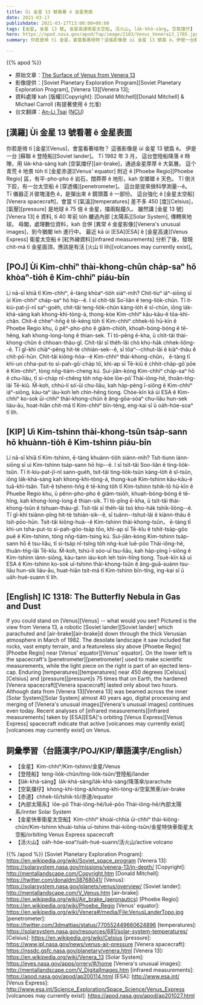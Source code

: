```yaml
---
title: Ùi 金星 13 號看著 ê 金星表面
date: 2021-03-17
publishdate: 2021-03-17T13:00:00+08:00
tags: [金星, 金星 13 號, 金星高速衛星太空船, 活火山, la̍k-khá-sàng, 空氣擋仔]
hero: https://apod.nasa.gov/apod/fap/image/2103/Venus_Venera13_1705.jpg
summary: 你若是徛 tī 金星，會當看著啥物？這張影像是 ùi 金星 13 號翕 ê。伊是一台蘇聯 ê 登陸船。Tī 1982 年 3 月，這台登陸船降落 ê 時陣，用 la̍k-khá-sàng kah 空氣擋仔，通過金星厚厚 ê 大氣層。

---
```


{{% apod %}}

- 原始文章：[The Surface of Venus from Venera 13](https://apod.nasa.gov/apod/ap210317.html)
- 影像提供：[Soviet Planetary Exploration Program][Soviet Planetary Exploration Program], [Venera 13][Venera 13];
- 資料處理 kah [版權][Copyright]: [Donald Mitchell][Donald Mitchell] & Michael Carroll (有提著使用 ê 允准)
- 台文翻譯：[An-Li Tsai](mailto:thianbu.taigi@gmail.com) ([NCU](https://www.astro.ncu.edu.tw))

## [漢羅] Ùi 金星 13 號看著 ê 金星表面
你若是徛 tī [金星][Venus]，會當看著啥物？
這張影像是 ùi 金星 13 號翕 ê。
伊是一台 [蘇聯 ê 登陸船][Soviet lander]。
Tī 1982 年 3 月， 這台登陸船降落 ê 時陣，用 la̍k-khá-sàng kah [空氣擋仔][air-brake]，通過金星厚厚 ê 大氣層。
這个青荒 ê 地景 to̍h tī [金星赤道][Venus' equator] 附近 ê [Phoebe Regio][Phoebe Regio] 區，有平-pho-pho ê 岩石，闊莽莽 ê 地形，kah 空瑯瑯 ê 天色。
Tī 倒爿下跤，有一台太空船 ê [穿透儀][penetrometer]。
這台是提來做科學測量--ê。
Tī 儀器正爿彼塊淺色 ê，是彈出來 ê 鏡頭蓋 ê 一部份。
這台強化 ê [金星太空船][Venera spacecraft]，會當 tī [氣溫][temperatures] 差不多 450 [度][Celsius]，[氣壓][pressure] 是地球 ê 75 倍 ê 金星，擋兩點鐘久。
雖然講 [金星 13 號][Venera 13] ê 資料, tī 40 年前 to̍h 軁過內部 [太陽系][Solar System], 傳轉來地球。
毋閣，處理數位資料，kah 合併 [異常 ê 金星影像][Venera's unusual images]，到今猶閣 leh 進行中。
最近 kā ùi [ESA][ESA] ê [金星高速][Venus Express] 衛星太空船 ê [紅外線資料][infrared measurements] 分析了後，發現 chit-má tī 金星面頂，應該是有活 [火山 tī lih][volcanoes may currently exist]。

## [POJ] Ùi Kim-chhiⁿ thài-khong-chûn cha̍p-saⁿ hō khòaⁿ-tio̍h ê Kim-chhiⁿ piáu-bīn

Lí nā-sī khiā tī Kim-chhiⁿ, ē-tàng khòaⁿ-tio̍h siáⁿ-mih?
Chit-tiuⁿ iáⁿ-siōng sī ùi Kim-chhiⁿ cha̍p-saⁿ hō hip--ê.
I sī chi̍t-tâi So͘-liân ê teng-lio̍k-chûn.
Tī it-kiú-pat-jī-nî saⁿ-goe̍h, chit-tâi teng-lio̍k-chûn kàng-lo̍h ê sî-chūn, iōng la̍k-khá-sàng kah khong-khì-tòng-á, thong-kòe Kim-chhiⁿ kāu-kāu-ê tōa-khì-chân.
Chit-ê chheⁿ-hn̄g ê tē-kéng to̍h tī Kim-chhiⁿ chhek-tō hū-kīn ê Phoebe Regio khu, ū pêⁿ-pho-pho ê giâm-chio̍h, khoah-bóng-bóng ê tē-hêng, kah khong-long-long ê thian-sek.
Tī tò-pêng ē-kha, ū chi̍t-tâi thài-khong-chûn ê chhoan-thàu-gî.
Chit-tâi sī the̍h-lâi chò kho-ha̍k chhek-liông--ê.
Tī gî-khì chiàⁿ-pêng hit-tè chhián-sek--ê, sī tôaⁿ--chhut-lâi ê kiàⁿ-thâu ê chi̍t-pō͘-hūn.
Chit-tâi kiông-hòa--ê Kim-chhiⁿ thài-khong-chûn， ē-tàng tī khì-un chha-put-to sì-pah-gō͘-cha̍p tō͘, khì-ap sī Tē-kiû ê chhit-cha̍p-gō͘ pōe ê Kim-chhiⁿ, tòng nn̄g-tiám-cheng kú.
Sui-jiân-kóng Kim-chhiⁿ cha̍p-saⁿ hō ê chu-liāu, tī sì-cha̍p nî-chêng to̍h nǹg-kòe lōe-pō͘ Thài-iông-hē, thoân-tńg-lâi Tē-kiû.
M̄-koh, chhú-lí só͘-ūi chu-liāu, kah ha̍p-pèng ī-siông ê Kim-chhiⁿ iáⁿ-siōng, kàu-taⁿ iáu-koh leh chìn-hêng tiong.
Chòe-kīn kā ùi ESA ê Kim-chhiⁿ ko-sok ūi-chhiⁿ thài-khong-chûn ê âng-gōa-sòaⁿ chu-liāu hun-sek liáu-āu, hoat-hiān chit-má tī Kim-chhiⁿ bīn-téng, eng-kai sī ū oa̍h-hóe-soaⁿ tī lih.

## [KIP] Uì Kim-tshinn thài-khong-tsûn tsa̍p-sann hō khuànn-tio̍h ê Kim-tshinn piáu-bīn

Lí nā-sī khiā tī Kim-tshinn, ē-tàng khuànn-tio̍h siánn-mih?
Tsit-tiunn iánn-siōng sī uì Kim-tshinn tsa̍p-sann hō hip--ê.
I sī tsi̍t-tâi Soo-liân ê ting-lio̍k-tsûn.
Tī it-kíu-pat-jī-nî sann-gue̍h, tsit-tâi ting-lio̍k-tsûn kàng-lo̍h ê sî-tsūn, iōng la̍k-khá-sàng kah khong-khì-tòng-á, thong-kuè Kim-tshinn kāu-kāu-ê tuā-khì-tsân.
Tsit-ê tshenn-hn̄g ê tē-kíng to̍h tī Kim-tshinn tshik-tō hū-kīn ê Phuebe Regio khu, ū pênn-pho-pho ê giâm-tsio̍h, khuah-bóng-bóng ê tē-hîng, kah khong-long-long ê thian-sik.
Tī tò-pîng ē-kha, ū tsi̍t-tâi thài-khong-tsûn ê tshuan-thàu-gî.
Tsit-tâi sī the̍h-lâi tsò kho-ha̍k tshik-liông--ê.
Tī gî-khì tsiànn-pîng hit-tè tshián-sik--ê, sī tuânn--tshut-lâi ê kiànn-thâu ê tsi̍t-pōo-hūn.
Tsit-tâi kiông-huà--ê Kim-tshinn thài-khong-tsûn， ē-tàng tī khì-un tsha-put-to sì-pah-gōo-tsa̍p tōo, khì-ap sī Tē-kîu ê tshit-tsa̍p-gōo puē ê Kim-tshinn, tòng nn̄g-tiám-tsing kú.
Sui-jiân-kóng Kim-tshinn tsa̍p-sann hō ê tsu-liāu, tī sì-tsa̍p nî-tsîng to̍h nǹg-kuè luē-pōo Thài-iông-hē, thuân-tńg-lâi Tē-kîu.
M̄-koh, tshú-lí sóo-uī tsu-liāu, kah ha̍p-pìng ī-siông ê Kim-tshinn iánn-siōng, kàu-tann iáu-koh leh tsìn-hîng tiong.
Tsuè-kīn kā uì ESA ê Kim-tshinn ko-sok uī-tshinn thài-khong-tsûn ê âng-guā-suànn tsu-liāu hun-sik liáu-āu, huat-hiān tsit-má tī Kim-tshinn bīn-tíng, ing-kai sī ū ua̍h-hué-suann tī lih.

## [English] IC 1318: The Butterfly Nebula in Gas and Dust

If you could stand on [Venus][Venus] -- what would you see? Pictured is the view from Venera 13, a robotic [Soviet lander][Soviet lander] which parachuted and [air-brake][air-brake]d down through the thick Venusian atmosphere in March of 1982. The desolate landscape it saw included flat rocks, vast empty terrain, and a featureless sky above [Phoebe Regio][Phoebe Regio] near [Venus' equator][Venus' equator]. On the lower left is the spacecraft's [penetrometer][penetrometer] used to make scientific measurements, while the light piece on the right is part of an ejected lens-cap. Enduring [temperatures][temperatures] near 450 degrees [Celsius][Celsius] and [pressure][pressure]s 75 times that on Earth, the hardened [Venera spacecraft][Venera spacecraft] lasted only about two hours. Although data from [Venera 13][Venera 13] was beamed across the inner [Solar System][Solar System] almost 40 years ago, digital processing and merging of [Venera's unusual images][Venera's unusual images] continues even today. Recent analyses of [infrared measurements][infrared measurements] taken by [ESA][ESA]'s orbiting [Venus Express][Venus Express] spacecraft indicate that active [volcanoes may currently exist][volcanoes may currently exist] on Venus.

## 詞彙學習（台語漢字/POJ/KIP/華語漢字/English）

- 【金星】Kim-chhiⁿ/Kim-tshinn/金星/Venus
- 【登陸船】teng-lio̍k-chûn/ting-lio̍k-tsûn/登陸船/lander
- 【la̍k-khá-sàng】la̍k-khá-sàng/la̍k-khá-sàng/降落傘/parachute
- 【空氣擋仔】khong-khì-tòng-á/khong-khì-tòng-á/空氣煞車/air-brake
- 【赤道】chhek-tō/tshik-tō/赤道/equator
- 【內部太陽系】lōe-pō͘ Thài-iông-hē/luē-pōo Thài-iông-hē/內部太陽系/innter Solar System
- 【金星快車衛星太空船】Kim-chhiⁿ khoài-chhia ūi-chhiⁿ thài-kiông-chûn/Kim-tshinn khuài-tshia uī-tshinn thài-kiông-tsûn/金星特快車衛星太空船/orbiting Venus Express spacecraft
- 【活火山】oa̍h-hóe-soaⁿ/ua̍h-hué-suann/活火山/active volcano


{{% /apod %}}
[Soviet Planetary Exploration Program]: https://en.wikipedia.org/wiki/Soviet_space_program
[Venera 13]: https://solarsystem.nasa.gov/missions/venera-13/in-depth/
[Copyright]: http://mentallandscape.com/Copyright.htm
[Donald Mitchell]: https://twitter.com/donaldm38768041/
[Venus]: https://solarsystem.nasa.gov/planets/venus/overview/
[Soviet lander]: http://mentallandscape.com/V_Venus.htm
[air-brake]: https://en.wikipedia.org/wiki/Air_brake_(aeronautics)
[Phoebe Regio]: https://en.wikipedia.org/wiki/Phoebe_Regio
[Venus' equator]: https://en.wikipedia.org/wiki/Venera#/media/File:VenusLanderTopo.jpg
[penetrometer]: https://twitter.com/3dmattias/status/770552449660624896
[temperatures]: https://solarsystem.nasa.gov/resources/681/solar-system-temperatures/
[Celsius]: https://en.wikipedia.org/wiki/Celsius
[pressure]: https://www.jpl.nasa.gov/news/venus-air-pressure
[Venera spacecraft]: https://nssdc.gsfc.nasa.gov/planetary/venera.html
[Venera 13]: https://en.wikipedia.org/wiki/Venera_13
[Solar System]: https://eyes.nasa.gov/apps/orrery/#/home
[Venera's unusual images]: http://mentallandscape.com/V_DigitalImages.htm
[infrared measurements]: https://apod.nasa.gov/apod/ap200114.html
[ESA]: http://www.esa.int/
[Venus Express]: http://www.esa.int/Science_Exploration/Space_Science/Venus_Express
[volcanoes may currently exist]: https://apod.nasa.gov/apod/ap201027.html
